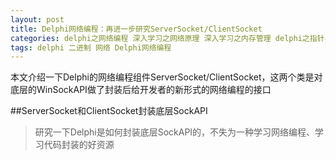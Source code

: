 ```yaml
---
layout: post
title: Delphi网络编程：再进一步研究ServerSocket/ClientSocket
categories: delphi之网络编程 深入学习之网络原理 深入学习之内存管理 delphi之指针与内存
tags: delphi 二进制 网络 Delphi网络编程
---
```


本文介绍一下Delphi的网络编程组件ServerSocket/ClientSocket，这两个类是对底层的WinSockAPI做了封装后给开发者的新形式的网络编程的接口

##ServerSocket和ClientSocket封装底层SockAPI

>研究一下Delphi是如何封装底层SockAPI的，不失为一种学习网络编程、学习代码封装的好资源

